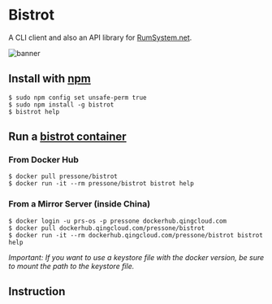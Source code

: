 # Bistrot

A CLI client and also an API library for [RumSystem.net](https://RumSystem.net).

![banner](https://github.com/Press-One/bistrot/blob/master/wiki/banner.jpg?raw=true "banner")

## Install with [npm](https://www.npmjs.com/package/bistrot)

```console
$ sudo npm config set unsafe-perm true
$ sudo npm install -g bistrot
$ bistrot help
```

## Run a [bistrot container](https://hub.docker.com/repository/docker/pressone/bistrot)

### From Docker Hub

```console
$ docker pull pressone/bistrot
$ docker run -it --rm pressone/bistrot bistrot help
```

### From a Mirror Server (inside China)

```console
$ docker login -u prs-os -p pressone dockerhub.qingcloud.com
$ docker pull dockerhub.qingcloud.com/pressone/bistrot
$ docker run -it --rm dockerhub.qingcloud.com/pressone/bistrot bistrot help
```

*Important: If you want to use a keystore file with the docker version, be sure to mount the path to the keystore file.*

## Instruction
